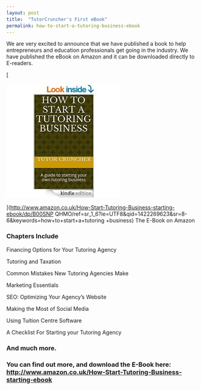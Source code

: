```yaml
---
layout: post
title:  "TutorCruncher's First eBook"
permalink: how-to-start-a-tutoring-business-ebook
---
```

We are very excited to announce that we have published a book to help
entrepreneurs and education professionals get going in the industry. We have
published the eBook on Amazon and it can be downloaded directly to E-readers.

[

![TutorCruncher ebook](/img/blogs/TutorCruncher-ebook-300x300.jpg)

](http://www.amazon.co.uk/How-Start-Tutoring-Business-starting-ebook/dp/B00SNP
QHMO/ref=sr_1_6?ie=UTF8&qid=1422269623&sr=8-6&keywords=how+to+start+a+tutoring
+business) The E-Book on Amazon

### Chapters Include

Financing Options for Your Tutoring Agency

Tutoring and Taxation

Common Mistakes New Tutoring Agencies Make

Marketing Essentials

SEO: Optimizing Your Agency’s Website

Making the Most of Social Media

Using Tuition Centre Software

A Checklist For Starting your Tutoring Agency

### And much more.

### You can find out more, and download the E-Book here: [ http://www.amazon.co.uk/How-Start-Tutoring-Business-starting-ebook ](http://www.amazon.co.uk/How-Start-Tutoring-Business-starting-ebook/dp/B00SNPQHMO/ref=sr_1_6?ie=UTF8&qid=1422266795&sr=8-6&keywords=how+to+start+a+tutoring+business "how to start a tutoring business e-book" )
